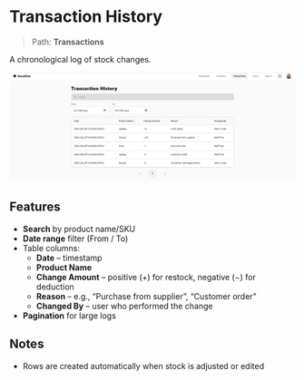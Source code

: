 # Transaction History

> Path: **Transactions**

A chronological log of stock changes.

![Transactions](../Screenshots/Transactions.png)

## Features
- **Search** by product name/SKU
- **Date range** filter (From / To)
- Table columns:
  - **Date** – timestamp
  - **Product Name**
  - **Change Amount** – positive (+) for restock, negative (−) for deduction
  - **Reason** – e.g., “Purchase from supplier”, “Customer order”
  - **Changed By** – user who performed the change
- **Pagination** for large logs

## Notes
- Rows are created automatically when stock is adjusted or edited
